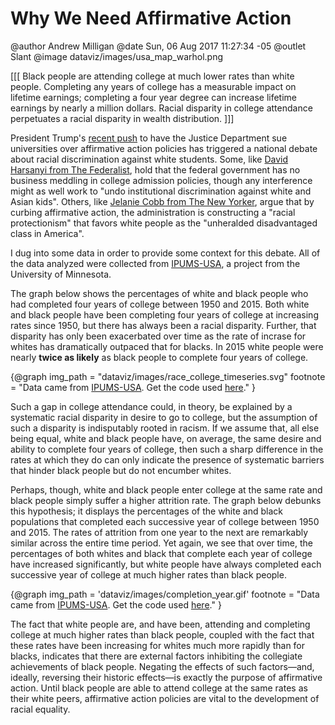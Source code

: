 Why We Need Affirmative Action
==============================

@author Andrew Milligan
@date Sun, 06 Aug 2017 11:27:34 -05
@outlet Slant
@image dataviz/images/usa_map_warhol.png

[[[ Black people are attending college at much lower rates than white
people. Completing any years of college has a measurable impact on lifetime
earnings; completing a four year degree can increase lifetime earnings by
nearly a million dollars. Racial disparity in college attendance perpetuates
a racial disparity in wealth distribution. ]]]

President Trump's [recent push][1] to have the Justice Department sue
universities over affirmative action policies has triggered a national debate
about racial discrimination against white students. Some, like [David Harsanyi
from The Federalist][2], hold that the federal government has no business
meddling in college admission policies, though any interference might as well
work to "undo institutional discrimination against white and Asian kids".
Others, like [Jelanie Cobb from The New Yorker][3], argue that by curbing
affirmative action, the administration is constructing a "racial protectionism"
that favors white people as the "unheralded disadvantaged class in America".

I dug into some data in order to provide some context for this debate. All of
the data analyzed were collected from [IPUMS-USA][4], a project from the
University of Minnesota.

The graph below shows the percentages of white and black people who had
completed four years of college between 1950 and 2015. Both white and black
people have been completing four years of college at increasing rates since
1950, but there has always been a racial disparity. Further, that disparity has
only been exacerbated over time as the rate of incrase for whites has
dramatically outpaced that for blacks. In 2015 white people were nearly **twice
as likely** as black people to complete four years of college.

{@graph
  img_path = "dataviz/images/race_college_timeseries.svg"
  footnote = "Data came from [IPUMS-USA](https://www.ipums.org/). Get the code
    used [here](https://github.com/slantedlabs/affirmative_action_data)."
}

Such a gap in college attendance could, in theory, be explained by a systematic
racial disparity in desire to go to college, but the assumption of such a
disparity is indisputably rooted in racism. If we assume that, all else being
equal, white and black people have, on average, the same desire and ability to
complete four years of college, then such a sharp difference in the rates at
which they do can only indicate the presence of systematic barriers that hinder
black people but do not encumber whites.

Perhaps, though, white and black people enter college at the same rate and
black people simply suffer a higher attrition rate. The graph below debunks
this hypothesis; it displays the percentages of the white and black populations
that completed each successive year of college between 1950 and 2015. The rates
of attrition from one year to the next are remarkably similar across the entire
time period. Yet again, we see that over time, the percentages of both whites
and black that complete each year of college have increased significantly, but
white people have always completed each successive year of college at much
higher rates than  black people.

{@graph
  img_path = 'dataviz/images/completion_year.gif'
  footnote = "Data came from [IPUMS-USA](https://www.ipums.org/). Get the code
    used [here](https://github.com/slantedlabs/affirmative_action_data)."
}

The fact that white people are, and have been, attending and completing college
at much higher rates than black people, coupled with the fact that these rates
have been increasing for whites much more rapidly than for blacks, indicates
that there are external factors inhibiting the collegiate achievements of black
people. Negating the effects of such factors&mdash;and, ideally, reversing their
historic effects&mdash;is exactly the purpose of affirmative action. Until
black people are able to attend college at the same rates as their white peers,
affirmative action policies are vital to the development of racial equality.



[1]: https://www.washingtonpost.com/world/national-security/justice-department-plans-new-project-to-sue-universities-over-affirmative-action-policies/2017/08/01/6295eba4-772b-11e7-8f39-eeb7d3a2d304_story.html?hpid=hp_hp-top-table-main_affirmative-1124pm-2-1:homepage/story&tid=a_inl&utm_term=.68f9da104827
[2]: https://thefederalist.com/2017/08/02/government-out-college-admissions/
[3]: http://www.newyorker.com/news/news-desk/in-trumps-world-whites-are-the-only-disadvantaged-class
[4]: https://www.ipums.org/

